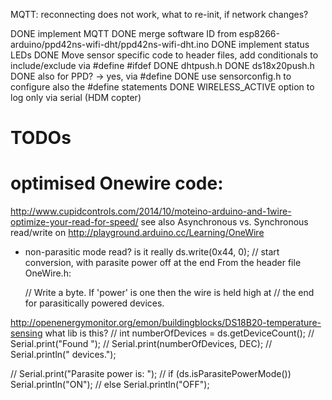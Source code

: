 MQTT: reconnecting does not work, what to re-init, if network changes?

DONE implement MQTT
DONE merge software ID from esp8266-arduino/ppd42ns-wifi-dht/ppd42ns-wifi-dht.ino
DONE implement status LEDs
DONE Move sensor specific code to header files, add conditionals to include/exclude via #define #ifdef 
DONE dhtpush.h
DONE ds18x20push.h
DONE also for PPD? -> yes, via #define
DONE use sensorconfig.h to configure also the #define statements
DONE WIRELESS_ACTIVE option to log only via serial (HDM copter)

# TODOs

# optimised Onewire code: 
http://www.cupidcontrols.com/2014/10/moteino-arduino-and-1wire-optimize-your-read-for-speed/
see also Asynchronous vs. Synchronous read/write on
http://playground.arduino.cc/Learning/OneWire

* non-parasitic mode read? is it really
ds.write(0x44, 0);        // start conversion, with parasite power off at the end
From the header file OneWire.h:
    
    // Write a byte. If 'power' is one then the wire is held high at
    // the end for parasitically powered devices.
    
http://openenergymonitor.org/emon/buildingblocks/DS18B20-temperature-sensing
what lib is this?
//  int numberOfDevices = ds.getDeviceCount();
//  Serial.print("Found ");
//  Serial.print(numberOfDevices, DEC);
//  Serial.println(" devices.");

//  Serial.print("Parasite power is: "); 
//  if (ds.isParasitePowerMode()) Serial.println("ON");
//  else Serial.println("OFF");

